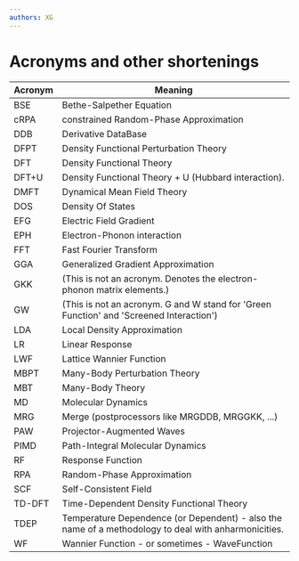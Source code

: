 ```yaml
---
authors: XG
---
```


# Acronyms and other shortenings

Acronym  | Meaning
-------- | -------
BSE      | Bethe-Salpether Equation
cRPA     | constrained Random-Phase Approximation
DDB      | Derivative DataBase
DFPT     | Density Functional Perturbation Theory
DFT      | Density Functional Theory
DFT+U    | Density Functional Theory + U (Hubbard interaction).
DMFT     | Dynamical Mean Field Theory
DOS      | Density Of States
EFG      | Electric Field Gradient
EPH      | Electron-Phonon interaction
FFT      | Fast Fourier Transform
GGA      | Generalized Gradient Approximation
GKK      | (This is not an acronym. Denotes the electron-phonon matrix elements.)  
GW       | (This is not an acronym. G and W stand for 'Green Function' and 'Screened Interaction')
LDA      | Local Density Approximation
LR       | Linear Response
LWF      | Lattice Wannier Function 
MBPT     | Many-Body Perturbation Theory 
MBT      | Many-Body Theory
MD       | Molecular Dynamics
MRG      | Merge (postprocessors like MRGDDB, MRGGKK, ...)
PAW      | Projector-Augmented Waves
PIMD     | Path-Integral Molecular Dynamics
RF       | Response Function
RPA      | Random-Phase Approximation
SCF      | Self-Consistent Field
TD-DFT   | Time-Dependent Density Functional Theory
TDEP     | Temperature Dependence (or Dependent) - also the name of a methodology to deal with anharmonicities.
WF       | Wannier Function  - or sometimes - WaveFunction 
